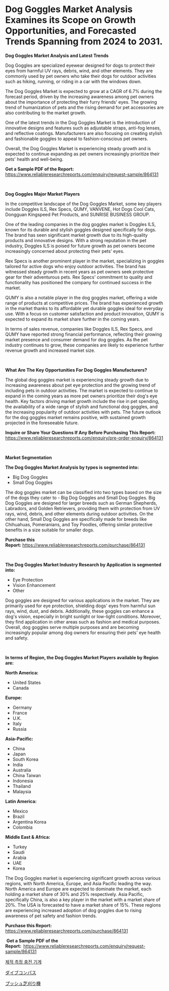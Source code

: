 <p><h1>Dog Goggles Market Analysis Examines its Scope on Growth Opportunities, and Forecasted Trends Spanning from 2024 to 2031.</h1></p><p><strong>Dog Goggles Market Analysis and Latest Trends</strong></p>
<p><p>Dog Goggles are specialized eyewear designed for dogs to protect their eyes from harmful UV rays, debris, wind, and other elements. They are commonly used by pet owners who take their dogs for outdoor activities such as hiking, running, or riding in a car with the windows down.</p><p>The Dog Goggles Market is expected to grow at a CAGR of 6.7% during the forecast period, driven by the increasing awareness among pet owners about the importance of protecting their furry friends' eyes. The growing trend of humanization of pets and the rising demand for pet accessories are also contributing to the market growth.</p><p>One of the latest trends in the Dog Goggles Market is the introduction of innovative designs and features such as adjustable straps, anti-fog lenses, and reflective coatings. Manufacturers are also focusing on creating stylish and fashionable goggles to appeal to fashion-conscious pet owners.</p><p>Overall, the Dog Goggles Market is experiencing steady growth and is expected to continue expanding as pet owners increasingly prioritize their pets' health and well-being.</p></p>
<p><strong>Get a Sample PDF of the Report:&nbsp;</strong> <a href="https://www.reliableresearchreports.com/enquiry/request-sample/864131">https://www.reliableresearchreports.com/enquiry/request-sample/864131</a></p>
<p>&nbsp;</p>
<p><strong>Dog Goggles Major Market Players</strong></p>
<p><p>In the competitive landscape of the Dog Goggles Market, some key players include Doggles ILS, Rex Specs, QUMY, VANVENE, Hot Dogs Cool Cats, Dongguan Kingspeed Pet Products, and SUNRISE BUSINESS GROUP.</p><p>One of the leading companies in the dog goggles market is Doggles ILS, known for its durable and stylish goggles designed specifically for dogs. The brand has seen significant market growth due to its high-quality products and innovative designs. With a strong reputation in the pet industry, Doggles ILS is poised for future growth as pet owners become increasingly concerned about protecting their pets' eyes.</p><p>Rex Specs is another prominent player in the market, specializing in goggles tailored for active dogs who enjoy outdoor activities. The brand has witnessed steady growth in recent years as pet owners seek protective gear for their adventurous pets. Rex Specs' commitment to quality and functionality has positioned the company for continued success in the market.</p><p>QUMY is also a notable player in the dog goggles market, offering a wide range of products at competitive prices. The brand has experienced growth in the market thanks to its affordable yet durable goggles ideal for everyday use. With a focus on customer satisfaction and product innovation, QUMY is expected to expand its market share further in the coming years.</p><p>In terms of sales revenue, companies like Doggles ILS, Rex Specs, and QUMY have reported strong financial performance, reflecting their growing market presence and consumer demand for dog goggles. As the pet industry continues to grow, these companies are likely to experience further revenue growth and increased market size.</p></p>
<p>&nbsp;</p>
<p><strong>What Are The Key Opportunities For Dog Goggles Manufacturers?</strong></p>
<p><p>The global dog goggles market is experiencing steady growth due to increasing awareness about pet eye protection and the growing trend of including pets in outdoor activities. The market is expected to continue to expand in the coming years as more pet owners prioritize their dog's eye health. Key factors driving market growth include the rise in pet spending, the availability of a wide range of stylish and functional dog goggles, and the increasing popularity of outdoor activities with pets. The future outlook for the dog goggles market remains positive, with sustained growth projected in the foreseeable future.</p></p>
<p><strong>Inquire or Share Your Questions If Any Before Purchasing This Report:</strong> <a href="https://www.reliableresearchreports.com/enquiry/pre-order-enquiry/864131">https://www.reliableresearchreports.com/enquiry/pre-order-enquiry/864131</a></p>
<p>&nbsp;</p>
<p><strong>Market Segmentation</strong></p>
<p><strong>The Dog Goggles Market Analysis by types is segmented into:</strong></p>
<p><ul><li>Big Dog Goggles</li><li>Small Dog Goggles</li></ul></p>
<p><p>The dog goggles market can be classified into two types based on the size of the dogs they cater to - Big Dog Goggles and Small Dog Goggles. Big Dog Goggles are designed for larger breeds such as German Shepherds, Labradors, and Golden Retrievers, providing them with protection from UV rays, wind, debris, and other elements during outdoor activities. On the other hand, Small Dog Goggles are specifically made for breeds like Chihuahuas, Pomeranians, and Toy Poodles, offering similar protective benefits in a size suitable for smaller dogs.</p></p>
<p><strong>Purchase this Report:&nbsp;</strong><a href="https://www.reliableresearchreports.com/purchase/864131">https://www.reliableresearchreports.com/purchase/864131</a></p>
<p>&nbsp;</p>
<p><strong>The Dog Goggles Market Industry Research by Application is segmented into:</strong></p>
<p><ul><li>Eye Protection</li><li>Vision Enhancement</li><li>Other</li></ul></p>
<p><p>Dog goggles are designed for various applications in the market. They are primarily used for eye protection, shielding dogs' eyes from harmful sun rays, wind, dust, and debris. Additionally, these goggles can enhance a dog's vision, especially in bright sunlight or low-light conditions. Moreover, they find application in other areas such as fashion and medical purposes. Overall, dog goggles serve multiple purposes and are becoming increasingly popular among dog owners for ensuring their pets' eye health and safety.</p></p>
<p>&nbsp;</p>
<p><strong>In terms of Region, the Dog Goggles Market Players available by Region are:</strong></p>
<p>
    <p> <strong> North America: </strong>
        <ul>
            <li>United States</li>
            <li>Canada</li>
        </ul>
        </p> 
    <p> <strong> Europe: </strong>
        <ul>
            <li>Germany</li>
            <li>France</li>
            <li>U.K.</li>
            <li>Italy</li>
            <li>Russia</li>
        </ul>
        </p> 
    <p> <strong> Asia-Pacific: </strong>
        <ul>
            <li>China</li>
            <li>Japan</li>
            <li>South Korea</li>
            <li>India</li>
            <li>Australia</li>
            <li>China Taiwan</li>
            <li>Indonesia</li>
            <li>Thailand</li>
            <li>Malaysia</li>
        </ul>
        </p> 
    <p> <strong> Latin America: </strong>
        <ul>
            <li>Mexico</li>
            <li>Brazil</li>
            <li>Argentina Korea</li>
            <li>Colombia</li>
        </ul>
        </p> 
    <p> <strong> Middle East & Africa: </strong>
        <ul>
            <li>Turkey</li>
            <li>Saudi</li>
            <li>Arabia</li>
            <li>UAE</li>
            <li>Korea</li>
        </ul>
    </p>
    </p>
<p><p>The Dog Goggles market is experiencing significant growth across various regions, with North America, Europe, and Asia Pacific leading the way. North America and Europe are expected to dominate the market, each holding a market share of 30% and 25% respectively. Asia Pacific, specifically China, is also a key player in the market with a market share of 20%. The USA is forecasted to have a market share of 15%. These regions are experiencing increased adoption of dog goggles due to rising awareness of pet safety and fashion trends.</p></p>
<p><strong>Purchase this Report: </strong><a href="https://www.reliableresearchreports.com/purchase/864131">https://www.reliableresearchreports.com/purchase/864131</a></p>
<p>&nbsp;<strong>Get a Sample PDF of the Report:&nbsp;&nbsp;</strong><a href="https://www.reliableresearchreports.com/enquiry/request-sample/864131">https://www.reliableresearchreports.com/enquiry/request-sample/864131</a></p>
<p><strong></strong></p>
<p><p><a href="https://medium.com/@sybleferry/%EB%B6%80%ED%94%BC-%EC%B1%84%EC%9B%80-%EA%B8%B0%EA%B3%84-%EC%8B%9C%EC%9E%A5-%EC%9C%A0%ED%98%95-%EC%9D%91%EC%9A%A9-%EB%B0%8F-%EC%A7%80%EB%A6%AC%EB%B3%84-%ED%8F%AC%EA%B4%84%EC%A0%81-%ED%8F%89%EA%B0%80-c6c9ef548e46">체적 측정 충전 기계</a></p><p><a href="https://medium.com/@eduardoramez/%E3%83%80%E3%82%A4%E3%83%96%E3%82%B3%E3%83%B3%E3%83%91%E3%82%B9%E3%81%AE%E5%B8%82%E5%A0%B4-%E7%AB%B6%E4%BA%89%E5%88%86%E6%9E%90-%E5%B8%82%E5%A0%B4%E5%8B%95%E5%90%91-2031%E5%B9%B4%E3%81%BE%E3%81%A7%E3%81%AE%E4%BA%88%E6%B8%AC-e69790772318">ダイブコンパス</a></p><p><a href="https://medium.com/@matteills7854/%E3%83%87%E3%82%B3%E3%83%BC%E3%83%87%E3%82%A3%E3%83%B3%E3%82%B0%E3%83%97%E3%83%83%E3%82%B7%E3%83%A5%E8%8A%9D%E5%88%88%E3%82%8A%E6%A9%9F%E5%B8%82%E5%A0%B4%E3%81%AE%E3%83%A1%E3%83%88%E3%83%AA%E3%82%AF%E3%82%B9-%E5%B8%82%E5%A0%B4%E3%82%B7%E3%82%A7%E3%82%A2-%E3%83%88%E3%83%AC%E3%83%B3%E3%83%89-%E6%88%90%E9%95%B7%E3%83%91%E3%82%BF%E3%83%BC%E3%83%B3-f2417cd710b0">プッシュ芝刈り機</a></p></p>
